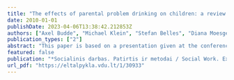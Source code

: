 ```yaml
---
title: "The effects of parental problem drinking on children: a review of current research findings and their relevance for practice"
date: 2010-01-01
publishDate: 2023-04-06T13:38:42.212853Z
authors: ["Axel Budde", "Michael Klein", "Stefan Belles", "Diana Moesgen"]
publication_types: ["2"]
abstract: "This paper is based on a presentation given at the conference “A child in an alcohol affected family: how to help?” on 23 September at Reval Hotel Neris in Kaunas, Lithuania."
featured: false
publication: "*Socialinis darbas. Patirtis ir metodai / Social Work. Experience and Methods*"
url_pdf: "https://eltalpykla.vdu.lt/1/30933"
---
```


